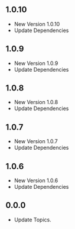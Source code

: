## 1.0.10

- New Version 1.0.10
- Update Dependencies
## 1.0.9

- New Version 1.0.9
- Update Dependencies
## 1.0.8

- New Version 1.0.8
- Update Dependencies
## 1.0.7

- New Version 1.0.7
- Update Dependencies
## 1.0.6

- New Version 1.0.6
- Update Dependencies
## 0.0.0

- Update Topics.
